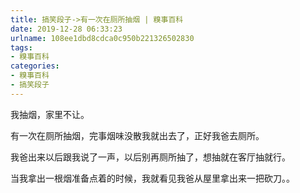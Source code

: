 ```yaml
---
title: 搞笑段子->有一次在厕所抽烟 | 糗事百科
date: 2019-12-28 06:33:23
urlname: 108ee1dbd8cdca0c950b221326502830
tags: 
- 糗事百科
categories:
- 糗事百科
- 搞笑段子
---
```

我抽烟，家里不让。

有一次在厕所抽烟，完事烟味没散我就出去了，正好我爸去厕所。

我爸出来以后跟我说了一声，以后别再厕所抽了，想抽就在客厅抽就行。

当我拿出一根烟准备点着的时候，我就看见我爸从屋里拿出来一把砍刀。。


